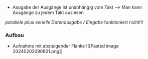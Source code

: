 
- Asugabe der Ausgänge ist unabhängig vom Takt
	--> Man kann Ausgänge zu jedem Takt auslesen

_parallele pllus serielle Datenausgabe / Eingabe_ funktioniert nicht!!!
### Aufbau
- Aufnahme mit absteigender Flanke
![[Pasted image 20240202090601.png]]

